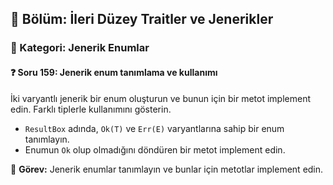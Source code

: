 ## 📘 Bölüm: İleri Düzey Traitler ve Jenerikler  
### 🔹 Kategori: Jenerik Enumlar  
#### ❓ Soru 159: Jenerik enum tanımlama ve kullanımı

İki varyantlı jenerik bir enum oluşturun ve bunun için bir metot implement edin. Farklı tiplerle kullanımını gösterin.

- `ResultBox` adında, `Ok(T)` ve `Err(E)` varyantlarına sahip bir enum tanımlayın.
- Enumun `Ok` olup olmadığını döndüren bir metot implement edin.

🔧 **Görev:** Jenerik enumlar tanımlayın ve bunlar için metotlar implement edin.
